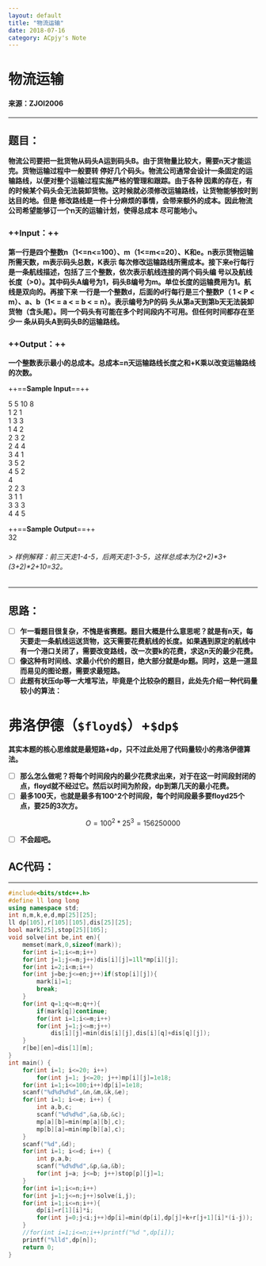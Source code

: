 ```yaml
---
layout: default
title: "物流运输"
date: 2018-07-16
category: ACpjy's Note
---
```


# **物流运输**
#### 来源：ZJOI2006

---
## 题目：
**物流公司要把一批货物从码头A运到码头B。由于货物量比较大，需要n天才能运完。货物运输过程中一般要转
停好几个码头。物流公司通常会设计一条固定的运输路线，以便对整个运输过程实施严格的管理和跟踪。由于各种
因素的存在，有的时候某个码头会无法装卸货物。这时候就必须修改运输路线，让货物能够按时到达目的地。但是
修改路线是一件十分麻烦的事情，会带来额外的成本。因此物流公司希望能够订一个n天的运输计划，使得总成本
尽可能地小。**

### ++Input：++　

**第一行是四个整数n（1<=n<=100）、m（1<=m<=20）、K和e。n表示货物运输所需天数，m表示码头总数，K表示
每次修改运输路线所需成本。接下来e行每行是一条航线描述，包括了三个整数，依次表示航线连接的两个码头编
号以及航线长度（>0）。其中码头A编号为1，码头B编号为m。单位长度的运输费用为1。航线是双向的。再接下来
一行是一个整数d，后面的d行每行是三个整数P（ 1 < P < m）、a、b（1< = a < = b < = n）。表示编号为P的码
头从第a天到第b天无法装卸货物（含头尾）。同一个码头有可能在多个时间段内不可用。但任何时间都存在至少一
条从码头A到码头B的运输路线。**

### ++Output：++

**一个整数表示最小的总成本。总成本=n天运输路线长度之和+K乘以改变运输路线的次数。**


++==**Sample Input**==++

5 5 10 8  
1 2 1  
1 3 3  
1 4 2  
2 3 2  
2 4 4  
3 4 1  
3 5 2  
4 5 2  
4  
2 2 3  
3 1 1            
3 3 3  
4 4 5  

++==**Sample Output**==++  
32

###### > 样例解释：前三天走1-4-5，后两天走1-3-5，这样总成本为(2+2)*3+(3+2)*2+10=32。

---

## 思路：
 - [ ] **乍一看题目很复杂，不愧是省赛题。题目大概是什么意思呢？就是有n天，每天要走一条航线运送货物，这天需要花费航线的长度。如果遇到原定的航线中有一个港口关闭了，需要改变路线，改一次要k的花费，求这n天的最少花费。**
 - [ ] **像这种有时间线、求最小代价的题目，绝大部分就是dp题。同时，这是一道显而易见的图论题，需要求最短路。**
 - [ ] **此题有状压dp等一大堆写法，毕竟是个比较杂的题目，此处先介绍一种代码量较小的算法：**

# 弗洛伊德（`$floyd$`）+`$dp$`
**其实本题的核心思维就是最短路+dp，只不过此处用了代码量较小的弗洛伊德算法。**

- [ ] **那么怎么做呢？将每个时间段内的最少花费求出来，对于在这一时间段封闭的点，floyd就不经过它。然后以时间为阶段，dp到第几天的最小花费。**
- [ ] **最多100天，也就是最多有100^2个时间段，每个时间段最多要floyd25个点，要25的3次方。**
```math
O = 100^2*25^3 = 156250000
```
- [ ] **不会超吧。**


## AC代码：

---


```cpp  
#include<bits/stdc++.h>
#define ll long long
using namespace std;
int n,m,k,e,d,mp[25][25];
ll dp[105],r[105][105],dis[25][25];
bool mark[25],stop[25][105];
void solve(int be,int en){
	memset(mark,0,sizeof(mark));
	for(int i=1;i<=m;i++)
	for(int j=1;j<=m;j++)dis[i][j]=1ll*mp[i][j];
	for(int i=2;i<m;i++)
	for(int j=be;j<=en;j++)if(stop[i][j]){
		mark[i]=1;
		break;
	}
	for(int q=1;q<=m;q++){
		if(mark[q])continue;
		for(int i=1;i<=m;i++)
		for(int j=1;j<=m;j++)
			dis[i][j]=min(dis[i][j],dis[i][q]+dis[q][j]);
	}
	r[be][en]=dis[1][m];
}
int main() {
	for(int i=1; i<=20; i++)
		for(int j=1; j<=20; j++)mp[i][j]=1e18;
	for(int i=1;i<=100;i++)dp[i]=1e18;
	scanf("%d%d%d%d",&n,&m,&k,&e);
	for(int i=1; i<=e; i++) {
		int a,b,c;
		scanf("%d%d%d",&a,&b,&c);
		mp[a][b]=min(mp[a][b],c);
		mp[b][a]=min(mp[b][a],c);
	}
	scanf("%d",&d);
	for(int i=1; i<=d; i++) {
		int p,a,b;
		scanf("%d%d%d",&p,&a,&b);
		for(int j=a; j<=b; j++)stop[p][j]=1;
	}
	for(int i=1;i<=n;i++)
	for(int j=1;j<=n;j++)solve(i,j);
	for(int i=1;i<=n;i++){
		dp[i]=r[1][i]*i;
		for(int j=0;j<i;j++)dp[i]=min(dp[i],dp[j]+k+r[j+1][i]*(i-j));
	}
	//for(int i=1;i<=n;i++)printf("%d ",dp[i]);
	printf("%lld",dp[n]);
	return 0;
}
```

